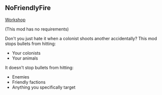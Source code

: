 ## NoFriendlyFire

[Workshop](http://steamcommunity.com/sharedfiles/filedetails/?id=1013648397)

(This mod has no requirements)

Don't you just hate it when a colonist shoots another accidentally?
This mod stops bullets from hitting:

* Your colonists
* Your animals

It doesn't stop bullets from hitting:

* Enemies
* Friendly factions
* Anything you specifically target
